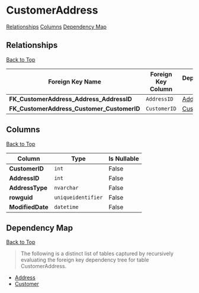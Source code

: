 # CustomerAddress

[Relationships](#relationships)
[Columns](#columns)
[Dependency Map](#dependency-map)

## Relationships
[Back to Top](#customeraddress)

Foreign Key Name | Foreign Key Column | Dependency Table | Dependency Key Column
-----------------|--------------------|------------------|----------------------
**FK_CustomerAddress_Address_AddressID** | `AddressID` | [Address](./Address.md) | `AddressID`
**FK_CustomerAddress_Customer_CustomerID** | `CustomerID` | [Customer](./Customer.md) | `CustomerID`

## Columns
[Back to Top](#customeraddress)

Column | Type | Is Nullable
-------|------|------------
**CustomerID** | `int` | False
**AddressID** | `int` | False
**AddressType** | `nvarchar` | False
**rowguid** | `uniqueidentifier` | False
**ModifiedDate** | `datetime` | False

## Dependency Map
[Back to Top](#customeraddress)

> The following is a distinct list of tables captured by recursively evaluating the foreign key dependency tree for table CustomerAddress.

* [Address](./Address.md)
* [Customer](./Customer.md)
